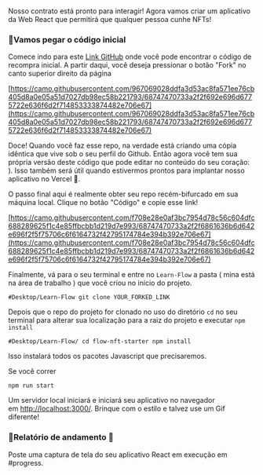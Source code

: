 # 

Nosso contrato está pronto para interagir! Agora vamos criar um aplicativo da Web React que permitirá que qualquer pessoa cunhe NFTs!

### 🤖Vamos pegar o código inicial

Comece indo para este [Link GitHub](https://github.com/buildspace/flow-nft-starter) onde você pode encontrar o código de recompra inicial. A partir daqui, você deseja pressionar o botão "Fork" no canto superior direito da página

[https://camo.githubusercontent.com/967069028ddfa3d53ac8fa571ee76cb405d8a0e05a51d7027db98ec58b221793/68747470733a2f2f692e696d6775722e636f6d2f714853333874482e706e67](https://camo.githubusercontent.com/967069028ddfa3d53ac8fa571ee76cb405d8a0e05a51d7027db98ec58b221793/68747470733a2f2f692e696d6775722e636f6d2f714853333874482e706e67)

Doce! Quando você faz esse repo, na verdade está criando uma cópia idêntica que vive sob o seu perfil do Github. Então agora você tem sua própria versão deste código que pode editar no conteúdo do seu coração: ). Isso também será útil quando estivermos prontos para implantar nosso aplicativo no Vercel 🤘.

O passo final aqui é realmente obter seu repo recém-bifurcado em sua máquina local. Clique no botão "Código" e copie esse link!

[https://camo.githubusercontent.com/f708e28e0af3bc7954d78c56c604dfc688289625f1c4e85ffbcbb1d219d7e993/68747470733a2f2f6861636b6d642e696f2f5f75706c6f6164732f42795174784e394b392e706e67](https://camo.githubusercontent.com/f708e28e0af3bc7954d78c56c604dfc688289625f1c4e85ffbcbb1d219d7e993/68747470733a2f2f6861636b6d642e696f2f5f75706c6f6164732f42795174784e394b392e706e67)

Finalmente, vá para o seu terminal e entre no `Learn-Flow` a pasta ( mina está na área de trabalho ) que você criou no início do projeto.

`#Desktop/Learn-Flow
git clone YOUR_FORKED_LINK`

Depois que o repo do projeto for clonado no uso do diretório `cd` no seu terminal para alterar sua localização para a raiz do projeto e executar `npm install`

`#Desktop/Learn-Flow/
cd flow-nft-starter
npm install`

Isso instalará todos os pacotes Javascript que precisaremos.

Se você correr

`npm run start`

Um servidor local iniciará e iniciará seu aplicativo no navegador em [http://localhost:3000/](http://localhost:3000/). Brinque com o estilo e talvez use um Gif diferente!

### 🚨Relatório de andamento 🚨

Poste uma captura de tela do seu aplicativo React em execução em #progress.